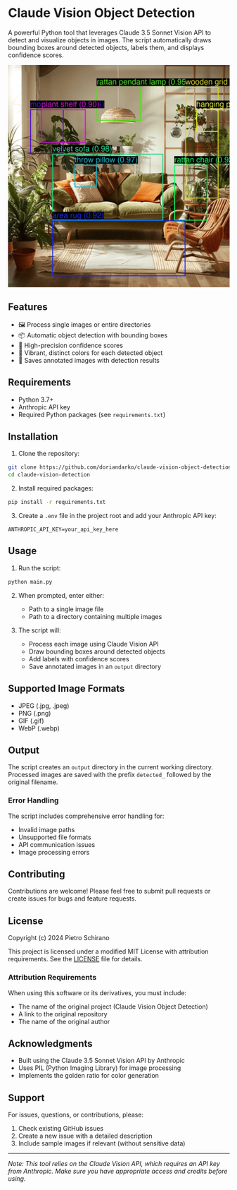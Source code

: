# Claude Vision Object Detection

A powerful Python tool that leverages Claude 3.5 Sonnet Vision API to detect and visualize objects in images. The script automatically draws bounding boxes around detected objects, labels them, and displays confidence scores.

![Example Output](output/detected_test.webp)

## Features

- 🖼️ Process single images or entire directories
- 📦 Automatic object detection with bounding boxes
- 🎯 High-precision confidence scores
- 🎨 Vibrant, distinct colors for each detected object
- 💾 Saves annotated images with detection results

## Requirements

- Python 3.7+
- Anthropic API key
- Required Python packages (see `requirements.txt`)

## Installation

1. Clone the repository:
```bash
git clone https://github.com/doriandarko/claude-vision-object-detection.git
cd claude-vision-detection
```

2. Install required packages:
```bash
pip install -r requirements.txt
```

3. Create a `.env` file in the project root and add your Anthropic API key:
```
ANTHROPIC_API_KEY=your_api_key_here
```

## Usage

1. Run the script:
```bash
python main.py
```

2. When prompted, enter either:
   - Path to a single image file
   - Path to a directory containing multiple images

3. The script will:
   - Process each image using Claude Vision API
   - Draw bounding boxes around detected objects
   - Add labels with confidence scores
   - Save annotated images in an `output` directory

## Supported Image Formats

- JPEG (.jpg, .jpeg)
- PNG (.png)
- GIF (.gif)
- WebP (.webp)

## Output

The script creates an `output` directory in the current working directory. Processed images are saved with the prefix `detected_` followed by the original filename.

### Error Handling

The script includes comprehensive error handling for:
- Invalid image paths
- Unsupported file formats
- API communication issues
- Image processing errors

## Contributing

Contributions are welcome! Please feel free to submit pull requests or create issues for bugs and feature requests.

## License

Copyright (c) 2024 Pietro Schirano

This project is licensed under a modified MIT License with attribution requirements. See the [LICENSE](LICENSE) file for details.

### Attribution Requirements

When using this software or its derivatives, you must include:
- The name of the original project (Claude Vision Object Detection)
- A link to the original repository
- The name of the original author

## Acknowledgments

- Built using the Claude 3.5 Sonnet Vision API by Anthropic
- Uses PIL (Python Imaging Library) for image processing
- Implements the golden ratio for color generation

## Support

For issues, questions, or contributions, please:
1. Check existing GitHub issues
2. Create a new issue with a detailed description
3. Include sample images if relevant (without sensitive data)

---

*Note: This tool relies on the Claude Vision API, which requires an API key from Anthropic. Make sure you have appropriate access and credits before using.*
